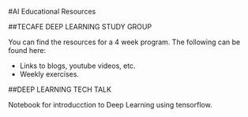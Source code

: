 #AI Educational Resources

##TECAFE DEEP LEARNING STUDY GROUP

You can find the resources for a 4 week program. The following can be found here:

* Links to blogs, youtube videos, etc.
* Weekly exercises.

##DEEP LEARNING TECH TALK

Notebook for introducction to Deep Learning using tensorflow.
